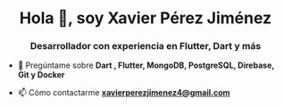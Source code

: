 <h1 align="center">Hola 👋, soy Xavier Pérez Jiménez</h1>
<h3 align="center">Desarrollador con experiencia en Flutter, Dart y más</h3>

- 💬 Pregúntame sobre **Dart , Flutter, MongoDB, PostgreSQL, Direbase, Git y Docker**

- 📫 Cómo contactarme **xavierperezjimenez4@gmail.com**
